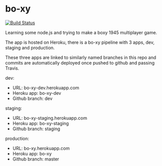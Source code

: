 # bo-xy

[![Build Status](https://travis-ci.org/Thomas-Elder/bo-xy.svg?branch=master)](https://travis-ci.org/Thomas-Elder/bo-xy)

Learning some node.js and trying to make a boxy 1945 multiplayer game. 

The app is hosted on Heroku, there is a bo-xy pipeline with 3 apps, dev, staging and production.

These three apps are linked to similarly named branches in this repo and commits are automatically deployed once pushed to github and passing Travis. 

dev:
* URL: bo-xy-dev.herokuapp.com
* Heroku app: bo-xy-dev
* Github branch: dev

staging:
* URL: bo-xy-staging.herokuapp.com
* Heroku app: bo-xy-staging
* Github branch: staging

production:
* URL: bo-xy.herokuapp.com
* Heroku app: bo-xy
* Github branch: master
